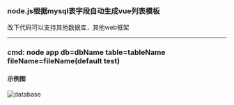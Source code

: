 
### node.js根据mysql表字段自动生成vue列表模板

改下代码可以支持其他数据库，其他web框架
***
### cmd: node app db=dbName table=tableName fileName=fileName(default test)
#### 示例图
  
![database](https://github.com/fanerger/vue-mysql-template/blob/master/img_db.jpg)
